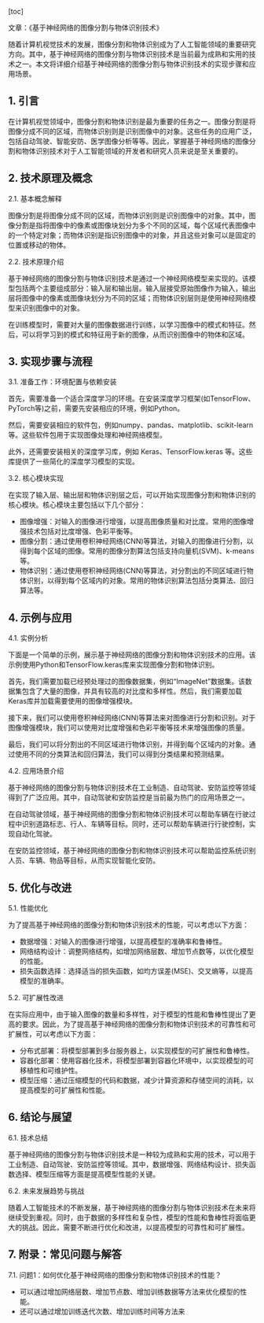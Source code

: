 
[toc]                    
                
                
文章：《基于神经网络的图像分割与物体识别技术》

随着计算机视觉技术的发展，图像分割和物体识别成为了人工智能领域的重要研究方向。其中，基于神经网络的图像分割与物体识别技术是当前最为成熟和实用的技术之一。本文将详细介绍基于神经网络的图像分割与物体识别技术的实现步骤和应用场景。

## 1. 引言

在计算机视觉领域中，图像分割和物体识别是最为重要的任务之一。图像分割是将图像分成不同的区域，而物体识别则是识别图像中的对象。这些任务的应用广泛，包括自动驾驶、智能安防、医学图像分析等等。因此，掌握基于神经网络的图像分割和物体识别技术对于人工智能领域的开发者和研究人员来说是至关重要的。

## 2. 技术原理及概念

2.1. 基本概念解释

图像分割是将图像分成不同的区域，而物体识别则是识别图像中的对象。其中，图像分割是指将图像中的像素或图像块划分为多个不同的区域，每个区域代表图像中的一个特定对象；而物体识别是指识别图像中的对象，并且这些对象可以是固定的位置或移动的物体。

2.2. 技术原理介绍

基于神经网络的图像分割与物体识别技术是通过一个神经网络模型来实现的。该模型包括两个主要组成部分：输入层和输出层。输入层接受原始图像作为输入，输出层将图像中的像素或图像块划分为不同的区域；而物体识别层则是使用神经网络模型来识别图像中的对象。

在训练模型时，需要对大量的图像数据进行训练，以学习图像中的模式和特征。然后，可以将学习到的模式和特征用于新的图像，从而识别图像中的物体和区域。

## 3. 实现步骤与流程

3.1. 准备工作：环境配置与依赖安装

首先，需要准备一个适合深度学习的环境。在安装深度学习框架(如TensorFlow、PyTorch等)之前，需要先安装相应的环境，例如Python。

然后，需要安装相应的软件包，例如numpy、pandas、matplotlib、scikit-learn等。这些软件包用于实现图像处理和神经网络模型。

此外，还需要安装相关的深度学习库，例如 Keras、TensorFlow.keras 等。这些库提供了一些简化的深度学习模型的实现。

3.2. 核心模块实现

在实现了输入层、输出层和物体识别层之后，可以开始实现图像分割和物体识别的核心模块。核心模块主要包括以下几个部分：

- 图像增强：对输入的图像进行增强，以提高图像质量和对比度。常用的图像增强技术包括对比度增强、色彩平衡等。
- 图像分割：通过使用卷积神经网络(CNN)等算法，对输入的图像进行分割，以得到每个区域的图像。常用的图像分割算法包括支持向量机(SVM)、k-means等。
- 物体识别：通过使用卷积神经网络(CNN)等算法，对分割出的不同区域进行物体识别，以得到每个区域内的对象。常用的物体识别算法包括分类算法、回归算法等。

## 4. 示例与应用

4.1. 实例分析

下面是一个简单的示例，展示基于神经网络的图像分割和物体识别技术的应用。该示例使用Python和TensorFlow.keras库来实现图像分割和物体识别。

首先，我们需要加载已经预处理过的图像数据集，例如“ImageNet”数据集。该数据集包含了大量的图像，并具有较高的对比度和多样性。然后，我们需要加载Keras库并加载需要使用的图像增强模块。

接下来，我们可以使用卷积神经网络(CNN)等算法来对图像进行分割和识别。对于图像增强模块，我们可以使用对比度增强和色彩平衡等技术来增强图像的质量。

最后，我们可以将分割出的不同区域进行物体识别，并得到每个区域内的对象。通过使用不同的分类算法和回归算法，我们可以得到分类结果和预测结果。

4.2. 应用场景介绍

基于神经网络的图像分割与物体识别技术在工业制造、自动驾驶、安防监控等领域得到了广泛应用。其中，自动驾驶和安防监控是当前最为热门的应用场景之一。

在自动驾驶领域，基于神经网络的图像分割和物体识别技术可以帮助车辆在行驶过程中识别道路标志、行人、车辆等目标。同时，还可以帮助车辆进行行驶控制，实现自动化驾驶。

在安防监控领域，基于神经网络的图像分割和物体识别技术可以帮助监控系统识别人员、车辆、物品等目标，从而实现智能化安防。

## 5. 优化与改进

5.1. 性能优化

为了提高基于神经网络的图像分割和物体识别技术的性能，可以考虑以下方面：

- 数据增强：对输入的图像进行增强，以提高模型的准确率和鲁棒性。
- 网络结构设计：调整网络结构，如增加网络层数、增加节点数等，以优化模型的性能。
- 损失函数选择：选择适当的损失函数，如均方误差(MSE)、交叉熵等，以提高模型的准确率。

5.2. 可扩展性改进

在实际应用中，由于输入图像的数量和多样性，对于模型的性能和鲁棒性提出了更高的要求。因此，为了提高基于神经网络的图像分割和物体识别技术的可靠性和可扩展性，可以考虑以下方面：

- 分布式部署：将模型部署到多台服务器上，以实现模型的可扩展性和鲁棒性。
- 容器化部署：使用容器化技术，将模型部署到容器化环境中，以实现模型的可移植性和可维护性。
- 模型压缩：通过压缩模型的代码和数据，减少计算资源和存储空间的消耗，以提高模型的可扩展性和性能。

## 6. 结论与展望

6.1. 技术总结

基于神经网络的图像分割与物体识别技术是一种较为成熟和实用的技术，可以用于工业制造、自动驾驶、安防监控等领域。其中，数据增强、网络结构设计、损失函数选择、模型压缩等方面是提高模型性能的关键。

6.2. 未来发展趋势与挑战

随着人工智能技术的不断发展，基于神经网络的图像分割与物体识别技术在未来将继续受到重视。同时，由于数据的多样性和复杂性，模型的性能和鲁棒性将面临更大的挑战。因此，需要不断进行优化和改进，以提高模型的可靠性和可扩展性。

## 7. 附录：常见问题与解答

7.1. 问题1：如何优化基于神经网络的图像分割和物体识别技术的性能？

- 可以通过增加网络层数、增加节点数、增加训练数据等方法来优化模型的性能。
- 还可以通过增加训练迭代次数、增加训练时间等方法来

